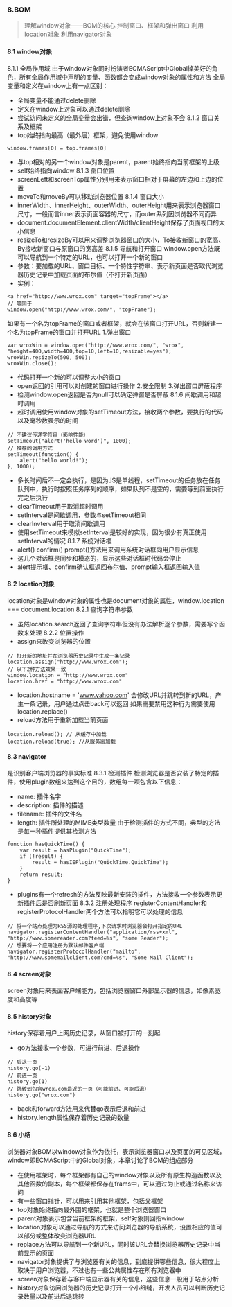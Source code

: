 ### 8.BOM
> 理解window对象——BOM的核心
> 控制窗口、框架和弹出窗口
> 利用location对象
> 利用navigator对象

#### 8.1 window对象
8.1.1 全局作用域
由于window对象同时扮演者ECMAScript中Global掉美好的角色，所有全局作用域中声明的变量、函数都会变成window对象的属性和方法
全局变量和定义在window上有一点区别：
  - 全局变量不能通过delete删除
  - 定义在window上对象可以通过delete删除
  - 尝试访问未定义的全局变量会出错，但查询window上对象不会
8.1.2 
窗口关系及框架
- top始终指向最高（最外层）框架，避免使用window
```
window.frames[0] = top.frames[0]
```
- 与top相对的另一个window对象是parent，parent始终指向当前框架的上级
- self始终指向window
8.1.3
窗口位置
- screenLeft和screenTop属性分别用来表示窗口相对于屏幕的左边和上边的位置
- moveTo和moveBy可以移动浏览器位置
8.1.4
窗口大小
- innerWidth、innerHeight、outerWidth、outerHeight用来表示浏览器窗口尺寸，一般而言inner表示页面容器的尺寸，而outer系列因浏览器不同而异
- document.documentElement.clientWidth/clientHeight保存了页面视口的大小信息
- resizeTo和resizeBy可以用来调整浏览器窗口的大小，To接收新窗口的宽高、By接收新窗口与原窗口的宽高差
8.1.5
导航和打开窗口
window.open方法既可以导航到一个特定的URL，也可以打开一个新的窗口
- 参数：要加载的URL、窗口目标、一个特性字符串、表示新页面是否取代浏览器历史记录中加载页面的布尔值（不打开新页面）
- 实例：
```
<a href="http://www.wrox.com" target="topFrame"></a>
// 等同于
window.open("http://www.wrox.com/", "topFrame");
```
如果有一个名为topFrame的窗口或者框架，就会在该窗口打开URL，否则新建一个名为topFrame的窗口并打开URL
1.弹出窗口
```
var wroxWin = window.open("http://www.wrox.com/", "wrox", 
"height=400,width=400,top=10,left=10,resizable=yes");
wroxWin.resizeTo(500, 500);
wroxWin.close();
```
- 代码打开一个新的可以调整大小的窗口
- open返回的引用可以对创建的窗口进行操作
2.安全限制
3.弹出窗口屏蔽程序
- 检测window.open返回是否为null可以确定弹窗是否屏蔽
8.1.6
间歇调用和超时调用
- 超时调用使用window对象的setTimeout方法，接收两个参数，要执行的代码以及毫秒数表示的时间
```
// 不建议传递字符串（影响性能）
setTimeout("alert('hello word')", 1000);
// 推荐的调用方式
setTimeout(function() {
    alert("hello world!");
}, 1000);
```
- 多长时间后不一定会执行，是因为JS是单线程，setTimeout的任务放在任务队列中，执行时按照任务序列的顺序，如果队列不是空的，需要等到前面执行完之后执行
- clearTimeout用于取消超时调用
- setInterval是间歇调用，参数与setTimeout相同
- clearInvterval用于取消间歇调用
- 使用setTimeout来模拟setInterval是较好的实现，因为很少有真正使用setInterval的情况
8.1.7
系统对话框
- alert() confirm() prompt()方法用来调用系统对话框向用户显示信息
- 这几个对话框是同步和模态的，显示这些对话框时代码会停止
- alert提示框、confirm确认框返回布尔值、prompt输入框返回输入值

#### 8.2 location对象
location对象是window对象的属性也是document对象的属性，window.location === document.location
8.2.1
查询字符串参数
- 虽然location.search返回了查询字符串但没有办法解析逐个参数，需要写个函数来处理
8.2.2
位置操作
- assign来改变浏览器的位置
```
// 打开新的地址并在浏览器历史记录中生成一条记录
location.assign("http://www.wrox.com");
// 以下2种方法效果一致
window.location = "http://www.wrox.com"
location.href = "http://www.wrox.com"
```
- location.hostname = 'www.yahoo.com'
会修改URL并跳转到新的URL，产生一条记录，用户通过点击back可以返回
如果需要禁用这种行为需要使用location.replace()
- reload方法用于重新加载当前页面
```
location.reload(); // 从缓存中加载
location.reload(true); //从服务器加载
```
#### 8.3 navigator
是识别客户端浏览器的事实标准
8.3.1
检测插件
检测浏览器是否安装了特定的插件，使用plugin数组来达到这个目的，数组每一项包含以下信息：
- name: 插件名字
- description: 插件的描述
- filename: 插件的文件名
- length: 插件所处理的MIME类型数量
由于检测插件的方式不同，典型的方法是每一种插件提供其检测方法
```
function hasQuickTime() {
    var result = hasPlugin("QuickTime");
    if (!result) {
        result = hasIEPlugin("QuickTime.QuickTime");
    }
    return result;
}
```
- plugins有一个refresh的方法反映最新安装的插件，方法接收一个参数表示更新插件后是否刷新页面
8.3.2
注册处理程序
registerContentHandler和registerProtocolHandler两个方法可以指明它可以处理的信息
```
// 将一个站点处理为RSS源的处理程序,下次请求时浏览器会打开指定的URL
navigator.registerContentHandler("application/rss+xml",
"http://www.somereader.com?feed=%s", "some Reader");
// 想要将一个应用注册为默认邮件客户端
navigator.registerProtocolHandler("mailto",
"http://www.somemailclient.com?cmd=%s", "Some Mail Client");
```
#### 8.4 screen对象
screen对象用来表面客户端能力，包括浏览器窗口外部显示器的信息，如像素宽度和高度等
#### 8.5 history对象
history保存着用户上网历史记录，从窗口被打开的一刻起
- go方法接收一个参数，可进行前进、后退操作
```
// 后退一页
history.go(-1)
// 前进一页
history.go(1)
// 跳转到包含wrox.com最近的一页（可能前进、可能后退）
history.go("wrox.com")
```
- back和forward方法用来代替go表示后退和前进
- history.length属性保存着历史记录的数量

#### 8.6 小结
浏览器对象BOM以window对象作为依托，表示浏览器窗口以及页面的可见区域，window即ECMAScript中的Global对象，本章讨论了BOM的组成部分
- 在使用框架时，每个框架都有自己的window对象以及所有原生构造函数以及其他函数的副本，每个框架都保存在frams中，可以通过为止或通过名称来访问
- 有一些窗口指针，可以用来引用其他框架，包括父框架
- top对象始终指向最外围的框架，也就是整个浏览器窗口
- parent对象表示包含当前框架的框架，self对象则回指window
- location对象可以通过导航的方式来访问浏览器的导航系统，设置相应的值可以部分或整体改变浏览器URL
- replace方法可以导航到一个新URL，同时该URL会替换浏览器历史记录中当前显示的页面
- navigator对象提供了与浏览器有关的信息，到底提供哪些信息，很大程度上取决于用户浏览器，不过也有一些公共属性存在所有浏览器中
- screen对象保存着与客户端显示器有关的信息，这些信息一般用于站点分析
- history对象访问浏览器的历史记录打开一个小细缝，开发人员可以判断历史记录数量以及前进后退跳转